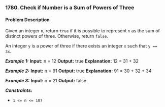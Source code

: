 ### 1780. Check if Number is a Sum of Powers of Three

#### Problem Description

Given an integer `n`, return `true` if it is possible to represent `n` as the sum of distinct powers of three. Otherwise, return `false`.

An integer `y` is a power of three if there exists an integer `x` such that `y == 3x`.

***Example 1:*** 
**Input:**  n = 12
**Output:**  true
**Explanation:** 12 = 31 + 32

***Example 2:*** 
**Input:**  n = 91
**Output:**  true
**Explanation:** 91 = 30 + 32 + 34

***Example 3:*** 
**Input:**  n = 21
**Output:**  false
 
***Constraints:*** 
- `1 <= n <= 107`
